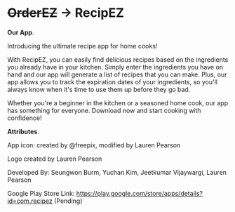 # ~~OrderEZ~~ -> RecipEZ



**Our App**. 

Introducing the ultimate recipe app for home cooks!  

With RecipEZ, you can easily find delicious recipes based on the ingredients you already have in your kitchen. Simply enter the ingredients you have on hand and our app will generate a list of recipes that you can make. Plus, our app allows you to track the expiration dates of your ingredients, so you'll always know when it's time to use them up before they go bad.  

Whether you're a beginner in the kitchen or a seasoned home cook, our app has something for everyone. Download now and start cooking with confidence!

**Attributes**. 

App icon: created by @freepix, modified by Lauren Pearson  

Logo created by Lauren Pearson

Developed By: Seungwon Burm, Yuchan Kim, Jeetkumar Vijaywargi, Lauren Pearson

Google Play Store Link: https://play.google.com/store/apps/details?id=com.recipez 
(Pending)
